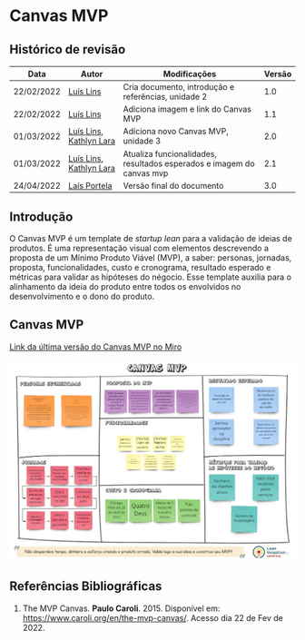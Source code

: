 
# Canvas MVP

## Histórico de revisão

| Data       | Autor                                        | Modificações                      | Versão |
| ---------- | -------------------------------------------- | --------------------------------- | ------ |
| 22/02/2022 | [Luís Lins](https://github.com/luisgaboardi) | Cria documento, introdução e referências, unidade 2 | 1.0 |
| 22/02/2022 | [Luís Lins](https://github.com/luisgaboardi) | Adiciona imagem e link do Canvas MVP | 1.1 |
| 01/03/2022 | [Luís Lins](https://github.com/luisgaboardi), [Kathlyn Lara](https://github.com/klmurussi) | Adiciona novo Canvas MVP, unidade 3 | 2.0 |
| 01/03/2022 | [Luís Lins](https://github.com/luisgaboardi), [Kathlyn Lara](https://github.com/klmurussi) | Atualiza funcionalidades, resultados esperados e imagem do canvas mvp | 2.1 |
| 24/04/2022 | [Laís Portela](https://github.com/laispa) | Versão final do documento| 3.0 |

## Introdução

O Canvas MVP é um template de _startup lean_ para a validação de ideias de produtos. É uma representação visual com elementos descrevendo a proposta de um Mínimo Produto Viável (MVP), a saber: personas, jornadas, proposta, funcionalidades, custo e cronograma, resultado esperado e métricas para validar as hipóteses do négocio. Esse template auxilia para o alinhamento da ideia do produto entre todos os envolvidos no desenvolvimento e o dono do produto.

## Canvas MVP

[Link da última versão do Canvas MVP no Miro](https://miro.com/app/board/uXjVOU3NO04=/?invite_link_id=342459343443)

![Canvas MVP](../images/canvas-mvp-v2.jpg)

## Referências Bibliográficas
1. The MVP Canvas. **Paulo Caroli**. 2015. Disponível em: https://www.caroli.org/en/the-mvp-canvas/. Acesso dia 22 de Fev de 2022.